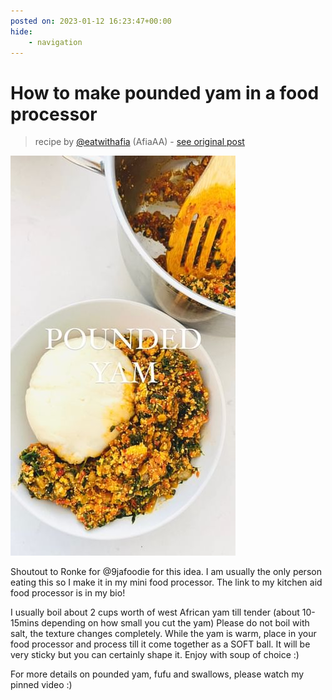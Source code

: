 ```yaml
---
posted on: 2023-01-12 16:23:47+00:00
hide:
    - navigation
---
```


# How to make pounded yam in a food processor  

> recipe by [@eatwithafia](https://www.instagram.com/eatwithafia/) 
(AfiaAA) - [see original post](https://instagram.com/p/CnUlgWYvkXT)

![](../img/eatwithafia_12-01-2023_1601.png)

  
Shoutout to Ronke for @9jafoodie for this idea. I am usually the only person eating this so I make it in my mini food processor. The link to my kitchen aid food processor is in my bio!   
  
I usually boil about 2 cups worth of west African yam till tender (about 10-15mins depending on how small you cut the yam) Please do not boil with salt, the texture changes completely. While the yam is warm, place in your food processor and process till it come together as a SOFT ball. It will be very sticky but you can certainly shape it. Enjoy with soup of choice :)   
  
For more details on pounded yam, fufu and swallows, please watch my pinned video :)   